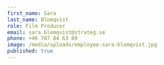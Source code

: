 ```yaml
---
first_name: Sara
last_name: Blomqvist
role: Film Producer
email: sara.blomqvist@strateg.se
phone: +46 707 84 63 09
image: /media/uploads/employee-sara-blomqvist.jpg
published: true
---
```

